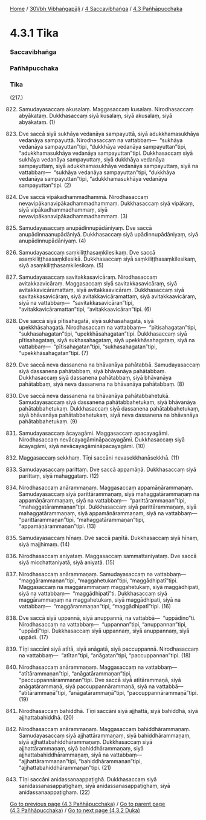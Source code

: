 
[Home](/) / [30Vbh Vibhaṅgapāḷi](/tipitaka/30Vbh.md) / [4 Saccavibhaṅga](/tipitaka/30Vbh/4.md) / [4.3 Pañhāpucchaka](/tipitaka/30Vbh/4/4.3.md)

# 4.3.1 Tika

### Saccavibhaṅga

### Pañhāpucchaka

### Tika

(217.)

822. Samudayasaccaṃ akusalaṃ. Maggasaccaṃ kusalaṃ. Nirodhasaccaṃ abyākataṃ. Dukkhasaccaṃ siyā kusalaṃ, siyā akusalaṃ, siyā abyākataṃ. (1)

823. Dve saccā siyā sukhāya vedanāya sampayuttā, siyā adukkhamasukhāya vedanāya sampayuttā. Nirodhasaccaṃ na vattabbaṃ—  “sukhāya vedanāya sampayuttan”tipi, “dukkhāya vedanāya sampayuttan”tipi, “adukkhamasukhāya vedanāya sampayuttan”tipi. Dukkhasaccaṃ siyā sukhāya vedanāya sampayuttaṃ, siyā dukkhāya vedanāya sampayuttaṃ, siyā adukkhamasukhāya vedanāya sampayuttaṃ, siyā na vattabbaṃ—  “sukhāya vedanāya sampayuttan”tipi, “dukkhāya vedanāya sampayuttan”tipi, “adukkhamasukhāya vedanāya sampayuttan”tipi. (2)

824. Dve saccā vipākadhammadhammā. Nirodhasaccaṃ nevavipākanavipākadhammadhammaṃ. Dukkhasaccaṃ siyā vipākaṃ, siyā vipākadhammadhammaṃ, siyā nevavipākanavipākadhammadhammaṃ. (3)

825. Samudayasaccaṃ anupādinnupādāniyaṃ. Dve saccā anupādinnaanupādāniyā. Dukkhasaccaṃ siyā upādinnupādāniyaṃ, siyā anupādinnupādāniyaṃ. (4)

826. Samudayasaccaṃ saṃkiliṭṭhasaṃkilesikaṃ. Dve saccā asaṃkiliṭṭhaasaṃkilesikā. Dukkhasaccaṃ siyā saṃkiliṭṭhasaṃkilesikaṃ, siyā asaṃkiliṭṭhasaṃkilesikaṃ. (5)

827. Samudayasaccaṃ savitakkasavicāraṃ. Nirodhasaccaṃ avitakkaavicāraṃ. Maggasaccaṃ siyā savitakkasavicāraṃ, siyā avitakkavicāramattaṃ, siyā avitakkaavicāraṃ. Dukkhasaccaṃ siyā savitakkasavicāraṃ, siyā avitakkavicāramattaṃ, siyā avitakkaavicāraṃ, siyā na vattabbaṃ—  “savitakkasavicāran”tipi, “avitakkavicāramattan”tipi, “avitakkaavicāran”tipi. (6)

828. Dve saccā siyā pītisahagatā, siyā sukhasahagatā, siyā upekkhāsahagatā. Nirodhasaccaṃ na vattabbaṃ—  “pītisahagatan”tipi, “sukhasahagatan”tipi, “upekkhāsahagatan”tipi. Dukkhasaccaṃ siyā pītisahagataṃ, siyā sukhasahagataṃ, siyā upekkhāsahagataṃ, siyā na vattabbaṃ—  “pītisahagatan”tipi, “sukhasahagatan”tipi, “upekkhāsahagatan”tipi. (7)

829. Dve saccā neva dassanena na bhāvanāya pahātabbā. Samudayasaccaṃ siyā dassanena pahātabbaṃ, siyā bhāvanāya pahātabbaṃ. Dukkhasaccaṃ siyā dassanena pahātabbaṃ, siyā bhāvanāya pahātabbaṃ, siyā neva dassanena na bhāvanāya pahātabbaṃ. (8)

830. Dve saccā neva dassanena na bhāvanāya pahātabbahetukā. Samudayasaccaṃ siyā dassanena pahātabbahetukaṃ, siyā bhāvanāya pahātabbahetukaṃ. Dukkhasaccaṃ siyā dassanena pahātabbahetukaṃ, siyā bhāvanāya pahātabbahetukaṃ, siyā neva dassanena na bhāvanāya pahātabbahetukaṃ. (9)

831. Samudayasaccaṃ ācayagāmi. Maggasaccaṃ apacayagāmi. Nirodhasaccaṃ nevācayagāmināpacayagāmi. Dukkhasaccaṃ siyā ācayagāmi, siyā nevācayagāmināpacayagāmi. (10)

832. Maggasaccaṃ sekkhaṃ. Tīṇi saccāni nevasekkhanāsekkhā. (11)

833. Samudayasaccaṃ parittaṃ. Dve saccā appamāṇā. Dukkhasaccaṃ siyā parittaṃ, siyā mahaggataṃ. (12)

834. Nirodhasaccaṃ anārammaṇaṃ. Maggasaccaṃ appamāṇārammaṇaṃ. Samudayasaccaṃ siyā parittārammaṇaṃ, siyā mahaggatārammaṇaṃ na appamāṇārammaṇaṃ, siyā na vattabbaṃ—  “parittārammaṇan”tipi, “mahaggatārammaṇan”tipi. Dukkhasaccaṃ siyā parittārammaṇaṃ, siyā mahaggatārammaṇaṃ, siyā appamāṇārammaṇaṃ, siyā na vattabbaṃ—  “parittārammaṇan”tipi, “mahaggatārammaṇan”tipi, “appamāṇārammaṇan”tipi. (13)

835. Samudayasaccaṃ hīnaṃ. Dve saccā paṇītā. Dukkhasaccaṃ siyā hīnaṃ, siyā majjhimaṃ. (14)

836. Nirodhasaccaṃ aniyataṃ. Maggasaccaṃ sammattaniyataṃ. Dve saccā siyā micchattaniyatā, siyā aniyatā. (15)

837. Nirodhasaccaṃ anārammaṇaṃ. Samudayasaccaṃ na vattabbaṃ—  “maggārammaṇan”tipi, “maggahetukan”tipi, “maggādhipatī”tipi. Maggasaccaṃ na maggārammaṇaṃ maggahetukaṃ, siyā maggādhipati, siyā na vattabbaṃ—  “maggādhipatī”ti. Dukkhasaccaṃ siyā maggārammaṇaṃ na maggahetukaṃ, siyā maggādhipati, siyā na vattabbaṃ—  “maggārammaṇan”tipi, “maggādhipatī”tipi. (16)

838. Dve saccā siyā uppannā, siyā anuppannā, na vattabbā—  “uppādino”ti. Nirodhasaccaṃ na vattabbaṃ—  “uppannan”tipi, “anuppannan”tipi, “uppādī”tipi. Dukkhasaccaṃ siyā uppannaṃ, siyā anuppannaṃ, siyā uppādi. (17)

839. Tīṇi saccāni siyā atītā, siyā anāgatā, siyā paccuppannā. Nirodhasaccaṃ na vattabbaṃ—  “atītan”tipi, “anāgatan”tipi, “paccuppannan”tipi. (18)

840. Nirodhasaccaṃ anārammaṇaṃ. Maggasaccaṃ na vattabbaṃ—  “atītārammaṇan”tipi, “anāgatārammaṇan”tipi, “paccuppannārammaṇan”tipi. Dve saccā siyā atītārammaṇā, siyā anāgatārammaṇā, siyā paccuppannārammaṇā, siyā na vattabbā—  “atītārammaṇā”tipi, “anāgatārammaṇā”tipi, “paccuppannārammaṇā”tipi. (19)

841. Nirodhasaccaṃ bahiddhā. Tīṇi saccāni siyā ajjhattā, siyā bahiddhā, siyā ajjhattabahiddhā. (20)

842. Nirodhasaccaṃ anārammaṇaṃ. Maggasaccaṃ bahiddhārammaṇaṃ. Samudayasaccaṃ siyā ajjhattārammaṇaṃ, siyā bahiddhārammaṇaṃ, siyā ajjhattabahiddhārammaṇaṃ. Dukkhasaccaṃ siyā ajjhattārammaṇaṃ, siyā bahiddhārammaṇaṃ, siyā ajjhattabahiddhārammaṇaṃ, siyā na vattabbaṃ—  “ajjhattārammaṇan”tipi, “bahiddhārammaṇan”tipi, “ajjhattabahiddhārammaṇan”tipi. (21)

843. Tīṇi saccāni anidassanaappaṭighā. Dukkhasaccaṃ siyā sanidassanasappaṭighaṃ, siyā anidassanasappaṭighaṃ, siyā anidassanaappaṭighaṃ. (22)

[Go to previous page (4.3 Pañhāpucchaka)](/tipitaka/30Vbh/4/4.3.md) / [Go to parent page (4.3 Pañhāpucchaka)](/tipitaka/30Vbh/4/4.3.md) / [Go to next page (4.3.2 Duka)](/tipitaka/30Vbh/4/4.3/4.3.2.md)


